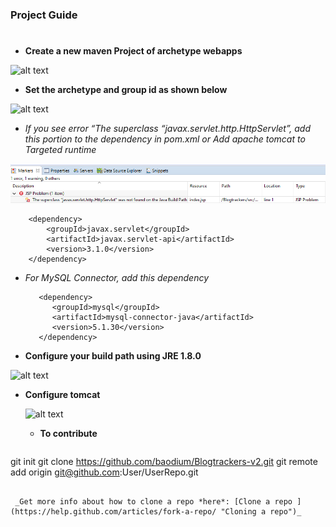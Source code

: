### Project Guide<h1></center>



- __Create a new maven Project of archetype webapps__

 ![alt text](../docs/mavenType.png/ "Logo Title Text 1")


- __Set the archetype and group id as shown below__

 ![alt text](../docs/mavenProject.png/ "Logo Title Text 1")


- *If you see error “The superclass “javax.servlet.http.HttpServlet”, add this portion to the dependency in pom.xml or Add apache tomcat to Targeted runtime*

 ![alt text](docs/HttpServletError.PNG/ "Logo Title Text 1")


		<dependency>
			<groupId>javax.servlet</groupId>
			<artifactId>javax.servlet-api</artifactId>
			<version>3.1.0</version>
		</dependency>

- *For MySQL Connector, add this dependency*

         <dependency>
            <groupId>mysql</groupId>
            <artifactId>mysql-connector-java</artifactId>
            <version>5.1.30</version>
         </dependency>


- __Configure your build path using JRE 1.8.0__

 ![alt text](../docs/JRE.png/ "Logo Title Text 1")

- __Configure tomcat__

  ![alt text](../docs/tomcat.png/ "Logo Title Text 1")

  - __To contribute__

   ```
git init
git clone https://github.com/baodium/Blogtrackers-v2.git
git remote add origin git@github.com:User/UserRepo.git
```

 _Get more info about how to clone a repo *here*: [Clone a repo ](https://help.github.com/articles/fork-a-repo/ "Cloning a repo")_
